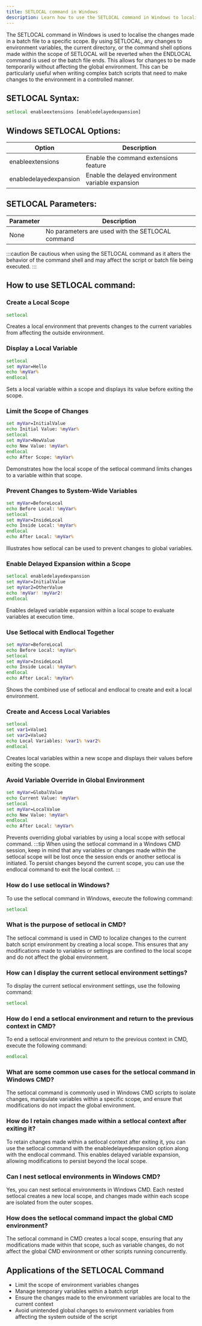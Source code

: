 ```yaml
---
title: SETLOCAL command in Windows
description: Learn how to use the SETLOCAL command in Windows to localize the changes made in a batch file to a specific scope.
---
```


The SETLOCAL command in Windows is used to localise the changes made in a batch file to a specific scope. By using SETLOCAL, any changes to environment variables, the current directory, or the command shell options made within the scope of SETLOCAL will be reverted when the ENDLOCAL command is used or the batch file ends. This allows for changes to be made temporarily without affecting the global environment. This can be particularly useful when writing complex batch scripts that need to make changes to the environment in a controlled manner.

## SETLOCAL Syntax:
```cmd
setlocal enableextensions [enabledelayedexpansion]
```

## Windows SETLOCAL Options:
| Option               | Description                                     |
|----------------------|-------------------------------------------------|
| enableextensions     | Enable the command extensions feature           |
| enabledelayedexpansion| Enable the delayed environment variable expansion|

## SETLOCAL Parameters:
| Parameter            | Description                                     |
|----------------------|-------------------------------------------------|
| None                 | No parameters are used with the SETLOCAL command|

:::caution
Be cautious when using the SETLOCAL command as it alters the behavior of the command shell and may affect the script or batch file being executed.
:::
## How to use SETLOCAL command:
### Create a Local Scope
```cmd
setlocal
```
Creates a local environment that prevents changes to the current variables from affecting the outside environment.

### Display a Local Variable
```cmd
setlocal
set myVar=Hello
echo %myVar%
endlocal
```
Sets a local variable within a scope and displays its value before exiting the scope.

### Limit the Scope of Changes
```cmd
set myVar=InitialValue
echo Initial Value: %myVar%
setlocal
set myVar=NewValue
echo New Value: %myVar%
endlocal
echo After Scope: %myVar%
```
Demonstrates how the local scope of the setlocal command limits changes to a variable within that scope.

### Prevent Changes to System-Wide Variables
```cmd
set myVar=BeforeLocal
echo Before Local: %myVar%
setlocal
set myVar=InsideLocal
echo Inside Local: %myVar%
endlocal
echo After Local: %myVar%
```
Illustrates how setlocal can be used to prevent changes to global variables.

### Enable Delayed Expansion within a Scope
```cmd
setlocal enabledelayedexpansion
set myVar=InitialValue
set myVar2=OtherValue
echo !myVar! !myVar2!
endlocal
```
Enables delayed variable expansion within a local scope to evaluate variables at execution time.

### Use Setlocal with Endlocal Together
```cmd
set myVar=BeforeLocal
echo Before Local: %myVar%
setlocal
set myVar=InsideLocal
echo Inside Local: %myVar%
endlocal
echo After Local: %myVar%
```
Shows the combined use of setlocal and endlocal to create and exit a local environment.

### Create and Access Local Variables
```cmd
setlocal
set var1=Value1
set var2=Value2
echo Local Variables: %var1% %var2%
endlocal
```
Creates local variables within a new scope and displays their values before exiting the scope.

### Avoid Variable Override in Global Environment
```cmd
set myVar=GlobalValue
echo Current Value: %myVar%
setlocal
set myVar=LocalValue
echo New Value: %myVar%
endlocal
echo After Local: %myVar%
```
Prevents overriding global variables by using a local scope with setlocal command.
:::tip
When using the setlocal command in a Windows CMD session, keep in mind that any variables or changes made within the setlocal scope will be lost once the session ends or another setlocal is initiated. To persist changes beyond the current scope, you can use the endlocal command to exit the local context. 
:::

### How do I use setlocal in Windows?
To use the setlocal command in Windows, execute the following command:
```cmd
setlocal
```

### What is the purpose of setlocal in CMD?
The setlocal command is used in CMD to localize changes to the current batch script environment by creating a local scope. This ensures that any modifications made to variables or settings are confined to the local scope and do not affect the global environment.

### How can I display the current setlocal environment settings?
To display the current setlocal environment settings, use the following command:
```cmd
setlocal
```

### How do I end a setlocal environment and return to the previous context in CMD?
To end a setlocal environment and return to the previous context in CMD, execute the following command:
```cmd
endlocal
```

### What are some common use cases for the setlocal command in Windows CMD?
The setlocal command is commonly used in Windows CMD scripts to isolate changes, manipulate variables within a specific scope, and ensure that modifications do not impact the global environment.

### How do I retain changes made within a setlocal context after exiting it?
To retain changes made within a setlocal context after exiting it, you can use the setlocal command with the enabledelayedexpansion option along with the endlocal command. This enables delayed variable expansion, allowing modifications to persist beyond the local scope.

### Can I nest setlocal environments in Windows CMD?
Yes, you can nest setlocal environments in Windows CMD. Each nested setlocal creates a new local scope, and changes made within each scope are isolated from the outer scopes.

### How does the setlocal command impact the global CMD environment?
The setlocal command in CMD creates a local scope, ensuring that any modifications made within that scope, such as variable changes, do not affect the global CMD environment or other scripts running concurrently.

## Applications of the SETLOCAL Command

- Limit the scope of environment variables changes
- Manage temporary variables within a batch script
- Ensure the changes made to the environment variables are local to the current context
- Avoid unintended global changes to environment variables from affecting the system outside of the script